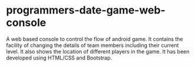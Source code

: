 # programmers-date-game-web-console
A web based console to control the flow of android game.
It contains the facility of changing the details of team members including their current level.
It also shows the location of different players in the game.
It has been developed using HTML/CSS and Bootstrap.
